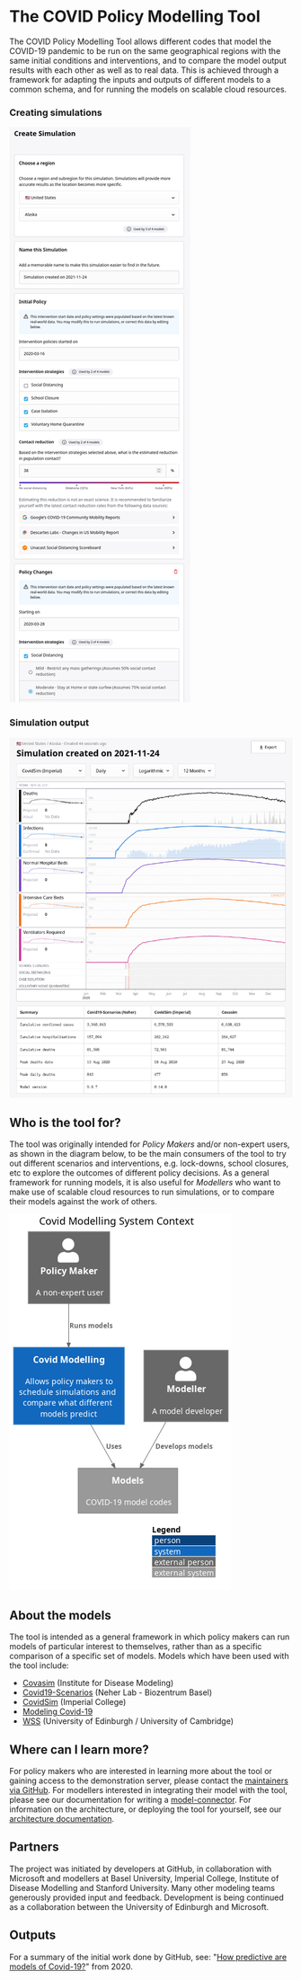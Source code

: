 # The COVID Policy Modelling Tool

The COVID Policy Modelling Tool allows different codes that model the COVID-19 pandemic to be run on the same geographical regions with the same initial conditions and interventions, and to compare the model output results with each other as well as to real data.
This is achieved through a framework for adapting the inputs and outputs of different models to a common schema, and for running the models on scalable cloud resources.

### Creating simulations

[![Simulation Creation](assets/images/thumbnail_creation.png)](assets/images/screenshot_creation.png)

### Simulation output

[![Simulation Output](assets/images/thumbnail_output.png)](assets/images/screenshot_output.png)

## Who is the tool for?

The tool was originally intended for *Policy Makers* and/or non-expert users, as shown in the diagram below, to be the main consumers of the tool to try out different scenarios and interventions, e.g. lock-downs, school closures, etc to explore the outcomes of different policy decisions.
As a general framework for running models, it is also useful for *Modellers* who want to make use of scalable cloud resources to run simulations, or to compare their models against the work of others.

![System Context](assets/diagrams/context.png)

## About the models

The tool is intended as a general framework in which policy makers can run models of particular interest to themselves, rather than as a specific comparison of a specific set of models.
Models which have been used with the tool include:

* [Covasim](https://github.com/InstituteforDiseaseModeling/covasim) (Institute for Disease Modeling)
* [Covid19-Scenarios](https://covid19-scenarios.org/about) (Neher Lab - Biozentrum Basel)
* [CovidSim](https://github.com/mrc-ide/covid-sim) (Imperial College)
* [Modeling Covid-19](https://modelingcovid.com/about)
* [WSS](https://github.com/gjackland/WSS) (University of Edinburgh / University of Cambridge)

## Where can I learn more?

For policy makers who are interested in learning more about the tool or gaining access to the demonstration server, please contact the [maintainers via GitHub](https://github.com/orgs/covid-policy-modelling/people).
For modellers interested in integrating their model with the tool, please see our documentation for writing a [model-connector](https://github.com/covid-policy-modelling/model-connector-template).
For information on the architecture, or deploying the tool for yourself, see our [architecture documentation](architecture.md).

## Partners

The project was initiated by developers at GitHub, in collaboration with Microsoft and modellers at Basel University, Imperial College, Institute of Disease Modelling and Stanford University.
Many other modeling teams generously provided input and feedback.
Development is being continued as a collaboration between the University of Edinburgh and Microsoft.

## Outputs

For a summary of the initial work done by GitHub, see: "[How predictive are models of Covid-19?](https://github.com/covid-modeling/covid-model-evaluation/blob/main/how-predictive-are-models-of-covid-19.pdf)" from 2020.
